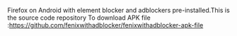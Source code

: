 Firefox on Android with element blocker and adblockers pre-installed.This is the source code repository   To download APK file :https://github.com/fenixwithadblocker/fenixwithadblocker-apk-file
